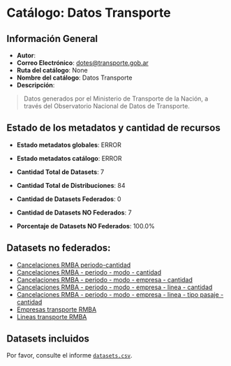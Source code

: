 
# Catálogo: Datos Transporte

## Información General

- **Autor**: 
- **Correo Electrónico**: dotes@transporte.gob.ar
- **Ruta del catálogo**: None
- **Nombre del catálogo**: Datos Transporte
- **Descripción**:

> Datos generados por el Ministerio de Transporte de la Nación, a través del Observatorio Nacional de Datos de Transporte.

## Estado de los metadatos y cantidad de recursos

- **Estado metadatos globales**: ERROR
- **Estado metadatos catálogo**: ERROR
- **Cantidad Total de Datasets**: 7
- **Cantidad Total de Distribuciones**: 84

- **Cantidad de Datasets Federados**: 0
- **Cantidad de Datasets NO Federados**: 7
- **Porcentaje de Datasets NO Federados**: 100.0%

## Datasets no federados:

- [Cancelaciones RMBA periodo-cantidad](https://datos.transporte.gob.ar/dataset/cancelaciones-rmba-periodo-cantidad)
- [Cancelaciones RMBA - periodo - modo - cantidad](http://datos.transporte.gob.ar/dataset/cancelaciones-rmba-periodo-modo-cantidad)
- [Cancelaciones RMBA - periodo - modo - empresa - cantidad](http://datos.transporte.gob.ar/dataset/cancelaciones-rmba-periodo-modo-empresa-cantidad)
- [Cancelaciones RMBA - periodo - modo - empresa - linea - cantidad](http://datos.transporte.gob.ar/dataset/cancelaciones-rmba-periodo-modo-empresa-linea-cantidad)
- [Cancelaciones RMBA - periodo - modo - empresa - linea - tipo pasaje - cantidad](http://datos.transporte.gob.ar/dataset/cancelaciones-rmba-periodo-modo-empresa-linea-tipo-pasaje-cantidad)
- [Empresas transporte RMBA](http://datos.transporte.gob.ar/dataset/empresas-transporte-rmba)
- [Lineas transporte RMBA](http://datos.transporte.gob.ar/dataset/lineas-transporte-rmba)

## Datasets incluidos

Por favor, consulte el informe [`datasets.csv`](datasets.csv).
